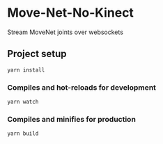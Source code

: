 # Move-Net-No-Kinect
Stream MoveNet joints over websockets

## Project setup
```
yarn install
```

### Compiles and hot-reloads for development
```
yarn watch
```

### Compiles and minifies for production
```
yarn build
```